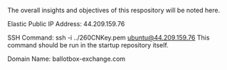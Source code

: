 The overall insights and objectives of this respository will be noted here.

Elastic Public IP Address: 44.209.159.76

SSH Command: ssh -i ../260CNKey.pem ubuntu@44.209.159.76
This command should be run in the startup repository itself.

Domain Name: ballotbox-exchange.com

